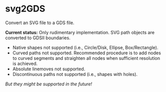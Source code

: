 # svg2GDS

Convert an SVG file to a GDS file.

**Current status:** Only rudimentary implementation. SVG path objects are converted to GDSII boundaries. 

* Native shapes not supported (i.e., Circle/Disk, Ellipse, Box/Rectangle).
* Curved paths not supported. Recommended procedure is to add nodes to curved segments and straighten all nodes when sufficient resolution is achieved.
* Absolute linemoves not supported.
* Discontinuous paths not supported (i.e., shapes with holes).

*But they might be supported in the future!*